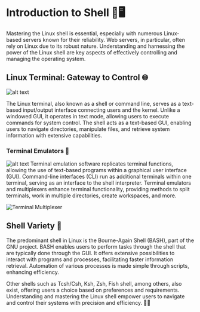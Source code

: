 # Introduction to Shell 🐚🖥️

Mastering the Linux shell is essential, especially with numerous Linux-based servers known for their reliability. Web servers, in particular, often rely on Linux due to its robust nature. Understanding and harnessing the power of the Linux shell are key aspects of effectively controlling and managing the operating system.

## Linux Terminal: Gateway to Control 🌐

![alt text](image.png)

The Linux terminal, also known as a shell or command line, serves as a text-based input/output interface connecting users and the kernel. Unlike a windowed GUI, it operates in text mode, allowing users to execute commands for system control. The shell acts as a text-based GUI, enabling users to navigate directories, manipulate files, and retrieve system information with extensive capabilities.

### Terminal Emulators 🔄

![alt text](image-1.png)
Terminal emulation software replicates terminal functions, allowing the use of text-based programs within a graphical user interface (GUI). Command-line interfaces (CLI) run as additional terminals within one terminal, serving as an interface to the shell interpreter. Terminal emulators and multiplexers enhance terminal functionality, providing methods to split terminals, work in multiple directories, create workspaces, and more.

![Terminal Multiplexer](image-link)

## Shell Variety 🐚

The predominant shell in Linux is the Bourne-Again Shell (BASH), part of the GNU project. BASH enables users to perform tasks through the shell that are typically done through the GUI. It offers extensive possibilities to interact with programs and processes, facilitating faster information retrieval. Automation of various processes is made simple through scripts, enhancing efficiency.

Other shells such as Tcsh/Csh, Ksh, Zsh, Fish shell, among others, also exist, offering users a choice based on preferences and requirements. Understanding and mastering the Linux shell empower users to navigate and control their systems with precision and efficiency. 🚀🔧
